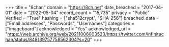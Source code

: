 +++
title = "8chan"
domain = "https://8ch.net"
date_breached = "2017-04-01"
date = "2022-05-04"
record_count = "15,735"
privacy = "Public"
Verified = "True"
hashing = ["sha512crypt", "SHA-256"]
breached_data = ["Email addresses", "Passwords", "Usernames"]
categories = ["imageboard"]
acknowledged = "Yes"
acknowledged_url = "https://web.archive.org/web/20211006003523/https://twitter.com/infinitechan/status/848139757758562304?s=20"
+++

